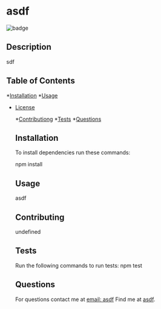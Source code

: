 
  # asdf
  ![badge](https://img.shields.io/badge/license-MIT-blue)
  ## Description
  sdf

  ## Table of Contents
  *[Installation](#installation)
  *[Usage](#usage)
  
* [License](#license)

  *[Contributiong](#contributing)
  *[Tests](#tests)
  *[Questions](#questions)

  ## Installation
  To install dependencies run these commands:
  
  npm install
 

  ## Usage
  asdf
  
  ## Contributing
  undefined

  ## Tests
  Run the following commands to run tests:
  npm test

  ## Questions
  For questions contact me at [email: asdf](mailto:asdf)
  Find me at [asdf](https://github.com/asdf/).



